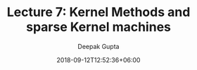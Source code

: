 ---
title: "Lecture 7: Kernel Methods and sparse Kernel machines"
date: 2018-09-12T12:52:36+06:00
image_webp: images/blog/comingsoon.webp
image: images/blog/comingsoon.jpg
video: ""
slide1: ""
slide2: ""
author: Deepak Gupta
description : "This is meta description"
---